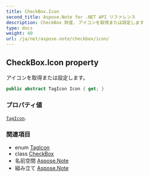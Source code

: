 ```yaml
---
title: CheckBox.Icon
second_title: Aspose.Note for .NET API リファレンス
description: CheckBox 財産. アイコンを取得または設定します
type: docs
weight: 40
url: /ja/net/aspose.note/checkbox/icon/
---
```

## CheckBox.Icon property

アイコンを取得または設定します。

```csharp
public abstract TagIcon Icon { get; }
```

### プロパティ値

[`TagIcon`](../../tagicon/).

### 関連項目

* enum [TagIcon](../../tagicon/)
* class [CheckBox](../)
* 名前空間 [Aspose.Note](../../checkbox/)
* 組み立て [Aspose.Note](../../../)


